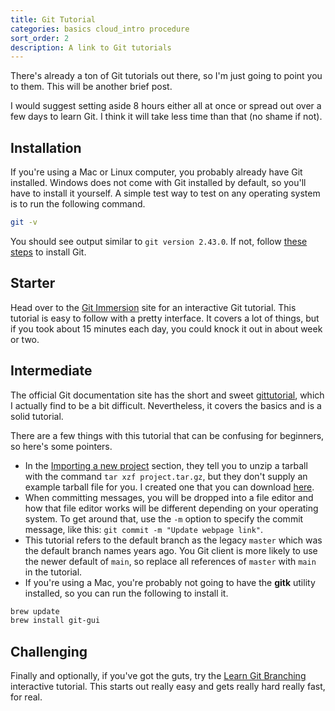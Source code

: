 ```yaml
---
title: Git Tutorial
categories: basics cloud_intro procedure
sort_order: 2
description: A link to Git tutorials
---
```

There's already a ton of Git tutorials out there, so I'm just going to point you to them. This will be another brief post.

I would suggest setting aside 8 hours either all at once or spread out over a few days to learn Git. I think it will take less time than that (no shame if not).
<!--more-->

## Installation

If you're using a Mac or Linux computer, you probably already have Git installed. Windows does not come with Git installed by default, so you'll have to install it yourself. A simple test way to test on any operating system is to run the following command.

``` bash
git -v
```

You should see output similar to `git version 2.43.0`. If not, follow [these steps](https://git-scm.com/book/en/v2/Getting-Started-Installing-Git) to install Git.

## Starter

Head over to the [Git Immersion](https://gitimmersion.com) site for an interactive Git tutorial. This tutorial is easy to follow with a pretty interface. It covers a lot of things, but if you took about 15 minutes each day, you could knock it out in about week or two.

## Intermediate

The official Git documentation site has the short and sweet [gittutorial](https://git-scm.com/docs/gittutorial), which I actually find to be a bit difficult. Nevertheless, it covers the basics and is a solid tutorial.

There are a few things with this tutorial that can be confusing for beginners, so here's some pointers.

- In the [Importing a new project](https://git-scm.com/docs/gittutorial#_importing_a_new_project) section, they tell you to unzip a tarball with the command `tar xzf project.tar.gz`, but they don't supply an example tarball file for you. I created one that you can download [here](/assets/downloads/project.tar.gz).
- When committing messages, you will be dropped into a file editor and how that file editor works will be different depending on your operating system. To get around that, use the `-m` option to specify the commit message, like this: `git commit -m "Update webpage link"`.
- This tutorial refers to the default branch as the legacy `master` which was the default branch names years ago. You Git client is more likely to use the newer default of `main`, so replace all references of `master` with `main` in the tutorial.
- If you're using a Mac, you're probably not going to have the **gitk** utility installed, so you can run the following to install it.

``` bash
brew update
brew install git-gui
```

## Challenging

Finally and optionally, if you've got the guts, try the [Learn Git Branching](https://learngitbranching.js.org/) interactive tutorial. This starts out really easy and gets really hard really fast, for real.